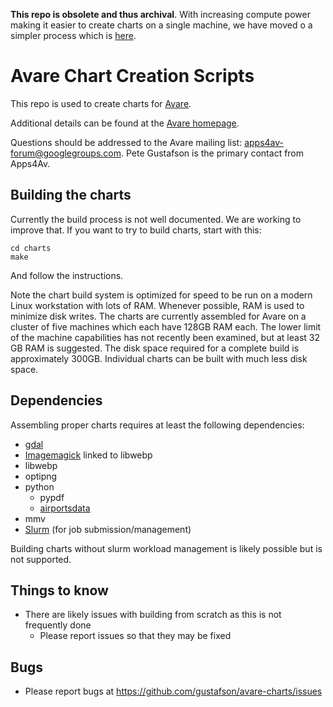 **This repo is obsolete and thus archival**. With increasing compute power making it easier to create
charts on a single machine, we have moved o a simpler process which is [here](https://github.com/apps4av/charts).

# Avare Chart Creation Scripts

This repo is used to create charts for
[Avare](https://play.google.com/store/apps/details?id=com.ds.Avare&hl=en_US).

Additional details can be found at the [Avare homepage](https://www.apps4av.com/).

Questions should be addressed to the Avare mailing list:
apps4av-forum@googlegroups.com.  Pete Gustafson is the primary contact
from Apps4Av.

## Building the charts

Currently the build process is not well documented.  We are working to
 improve that.  If you want to try to build charts, start with this:

```console
cd charts
make
```

And follow the instructions.

Note the chart build system is optimized for speed to be run on a
modern Linux workstation with lots of RAM.  Whenever possible, RAM is
used to minimize disk writes.  The charts are currently assembled for
Avare on a cluster of five machines which each have 128GB RAM each.
The lower limit of the machine capabilities has not recently been
examined, but at least 32 GB RAM is suggested.  The disk space
required for a complete build is approximately 300GB.  Individual
charts can be built with much less disk space.

## Dependencies

Assembling proper charts requires at least the following dependencies:

-   [gdal](gdal.org)
-   [Imagemagick](https://imagemagick.org/index.php) linked to libwebp
-   libwebp
-   optipng
-   python
    -   pypdf
    -   [airportsdata](https://pypi.org/project/airportsdata/)
-   mmv
-   [Slurm](https://slurm.schedmd.com/documentation.html) (for job submission/management)


Building charts without slurm workload management is likely possible but is not supported.

## Things to know

-   There are likely issues with building from scratch as this is not frequently done
    -   Please report issues so that they may be fixed

## Bugs

-   Please report bugs at https://github.com/gustafson/avare-charts/issues
